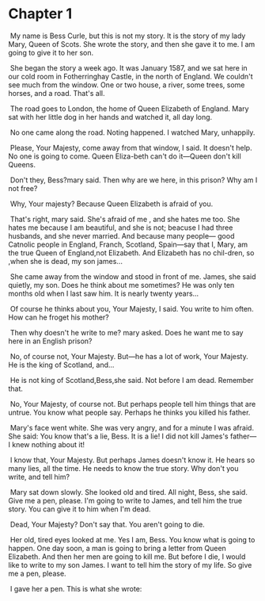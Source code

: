 # Chapter 1

​	My name is Bess Curle, but this is not my story. It is the story of my lady Mary, Queen of Scots. She wrote the story, and then she gave it to me. I am going to give it to her son.

​	She began the story a week ago. It was January 1587, and we sat here in our cold room in Fotherringhay Castle, in the north of England. We couldn't see much from the window. One or two house, a river, some trees, some horses, and a road. That's all.

​	The road goes to London, the home of Queen Elizabeth of England. Mary sat with her little dog in her hands and watched it, all day long.

​	No one came along the road. Noting happened. I watched Mary, unhappily.

​	Please, Your Majesty, come away from that window, I said. It doesn't help. No one is going to come. Queen Eliza-beth can't do it—Queen don't kill Queens.

​	Don't they, Bess?mary said. Then why are we here, in this prison? Why am I not free?

​	Why, Your majesty? Because Queen Elizabeth is afraid of you.

​	That's right, mary said. She's afraid of me , and she hates me too. She hates me because I am beautiful, and she is not; beacuse I had three husbands, and she never married. And because many people— good Catnolic people in England, Franch, Scotland, Spain—say that I, Mary, am the true Queen of England,not Elizabeth. And Elizabeth has no chil-dren, so ,when she is dead, my son james...

​	She came away from the window and stood in front of me. James, she said quietly, my son. Does he think about me sometimes? He was only ten months old when I last saw him. It is nearly twenty years...

​	Of course he thinks about you, Your Majesty, I said. You write to him often. How can he froget his mother?

​	Then why doesn't he write to me? mary asked. Does he want me to say here in an English prison?

​	No, of course not, Your Majesty. But—he has a lot of work, Your Majesty. He is the king of Scotland, and...

​	He is not king of Scotland,Bess,she said. Not before I am dead. Remember that.

​	No, Your Majesty, of course not. But perhaps people tell him things that are untrue. You know what people say. Perhaps he thinks you killed his father.

​	Mary's face went white. She was very angry, and for a minute I was afraid. She said: You know that's a lie, Bess. It is a lie! I did not kill James's father—I knew nothing about it!

​	I know that, Your Majesty. But perhaps James doesn't know it. He hears so many lies, all the time. He needs to know the true story. Why don't you write, and tell him?

​	Mary sat down slowly. She looked old and tired. All night, Bess, she said. Give me a pen, please. I'm going to write to James, and tell him the true story. You can give it to him when I'm dead.

​	Dead, Your Majesty? Don't say that. You aren't going to die.

​	Her old, tired eyes looked at me. Yes I am, Bess. You know what is going to happen. One day soon, a man is going to bring a letter from Queen Elizabeth. And then her men are going to kill me. But before I die, I would like to write to my son James. I want to tell him the story of my life. So give me a pen, please.

​	I gave her a pen. This is what she wrote: